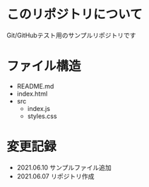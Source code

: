 # このリポジトリについて
 Git/GitHubテスト用のサンプルリポジトリです

# ファイル構造
- README.md
- index.html
- src
    - index.js
    - styles.css


# 変更記録
* 2021.06.10 サンプルファイル追加
* 2021.06.07 リポジトリ作成